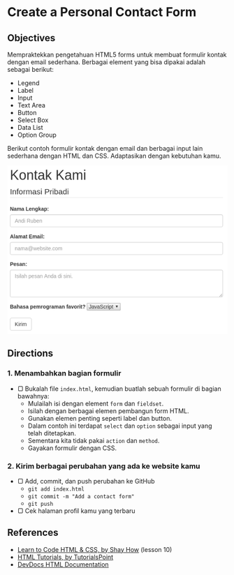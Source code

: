 # Create a Personal Contact Form

## Objectives

Mempraktekkan pengetahuan HTML5 forms untuk membuat formulir kontak dengan email sederhana. Berbagai element yang bisa dipakai adalah sebagai berikut:

- Legend
- Label
- Input
- Text Area
- Button
- Select Box
- Data List
- Option Group

Berikut contoh formulir kontak dengan email dan berbagai input lain sederhana dengan HTML dan CSS. Adaptasikan dengan kebutuhan kamu.

![Contoh Formulir Kontak](assets/example-contact.png)

## Directions

### 1. Menambahkan bagian formulir

- ▢ Bukalah file `index.html`, kemudian buatlah sebuah formulir di bagian bawahnya:
  - Mulailah isi dengan element `form` dan `fieldset`.
  - Isilah dengan berbagai elemen pembangun form HTML.
  - Gunakan elemen penting seperti label dan button.
  - Dalam contoh ini terdapat `select` dan `option` sebagai input yang telah ditetapkan.
  - Sementara kita tidak pakai `action` dan `method`.
  - Gayakan formulir dengan CSS.

### 2. Kirim berbagai perubahan yang ada ke website kamu

- ▢ Add, commit, dan push perubahan ke GitHub
  - `git add index.html`
  - `git commit -m "Add a contact form"`
  - `git push`
- ▢ Cek halaman profil kamu yang terbaru

## References

- [Learn to Code HTML & CSS, by Shay How](http://learn.shayhowe.com/html-css/building-forms) (lesson 10)
- [HTML Tutorials, by TutorialsPoint](http://tutorialspoint.com/html)
- [DevDocs HTML Documentation](http://devdocs.io/html)
